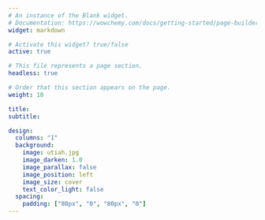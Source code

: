 ```yaml
---
# An instance of the Blank widget.
# Documentation: https://wowchemy.com/docs/getting-started/page-builder/
widget: markdown

# Activate this widget? true/false
active: true

# This file represents a page section.
headless: true

# Order that this section appears on the page.
weight: 10

title:
subtitle:

design:
  columns: "1"
  background:
    image: utiah.jpg
    image_darken: 1.0
    image_parallax: false
    image_position: left
    image_size: cover
    text_color_light: false
  spacing:
    padding: ["80px", "0", "80px", "0"]
---
```


<p  id="left"><p style="color:white; font-size:40px; padding: 0px 0px 0px 0px"><u> <br> </u></p></p>
<br>











